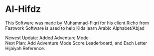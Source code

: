 # Al-Hifdz

This Software was made by Muhammad-Fiqri for his client Richo from Fastwork
Software is used to help Kids learn Arabic Alphabet/Abjad

Newest Update: Added Adventure Mode <br>
Next Plan: Add Adventure Mode Score Leaderboard, and Each Letter Hijaiyah Reference.
